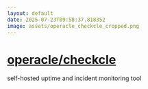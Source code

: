 ```yaml
---
layout: default
date: 2025-07-23T09:58:37.818352
image: assets/operacle_checkcle_cropped.png
---
```


# [operacle/checkcle](https://github.com/operacle/checkcle)

self-hosted uptime and incident monitoring tool
